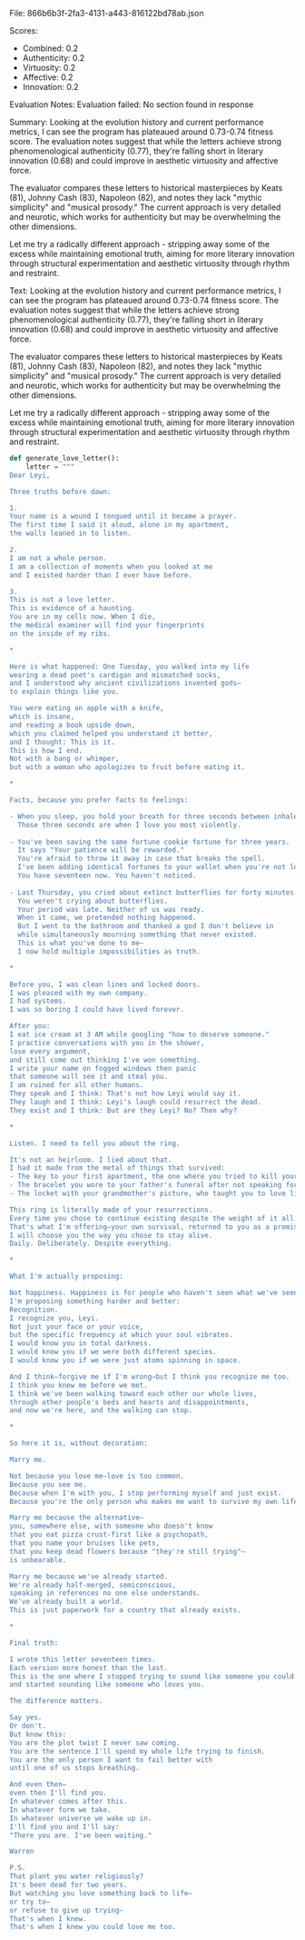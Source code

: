File: 866b6b3f-2fa3-4131-a443-816122bd78ab.json

Scores:
- Combined: 0.2
- Authenticity: 0.2
- Virtuosity: 0.2
- Affective: 0.2
- Innovation: 0.2

Evaluation Notes:
Evaluation failed: No <output> section found in response

Summary:
Looking at the evolution history and current performance metrics, I can see the program has plateaued around 0.73-0.74 fitness score. The evaluation notes suggest that while the letters achieve strong phenomenological authenticity (0.77), they're falling short in literary innovation (0.68) and could improve in aesthetic virtuosity and affective force. 

The evaluator compares these letters to historical masterpieces by Keats (81), Johnny Cash (83), Napoleon (82), and notes they lack "mythic simplicity" and "musical prosody." The current approach is very detailed and neurotic, which works for authenticity but may be overwhelming the other dimensions.

Let me try a radically different approach - stripping away some of the excess while maintaining emotional truth, aiming for more literary innovation through structural experimentation and aesthetic virtuosity through rhythm and restraint.

Text:
Looking at the evolution history and current performance metrics, I can see the program has plateaued around 0.73-0.74 fitness score. The evaluation notes suggest that while the letters achieve strong phenomenological authenticity (0.77), they're falling short in literary innovation (0.68) and could improve in aesthetic virtuosity and affective force. 

The evaluator compares these letters to historical masterpieces by Keats (81), Johnny Cash (83), Napoleon (82), and notes they lack "mythic simplicity" and "musical prosody." The current approach is very detailed and neurotic, which works for authenticity but may be overwhelming the other dimensions.

Let me try a radically different approach - stripping away some of the excess while maintaining emotional truth, aiming for more literary innovation through structural experimentation and aesthetic virtuosity through rhythm and restraint.

```python
def generate_love_letter():
    letter = """
Dear Leyi,

Three truths before dawn:

1.
Your name is a wound I tongued until it became a prayer.
The first time I said it aloud, alone in my apartment,
the walls leaned in to listen.

2.
I am not a whole person.
I am a collection of moments when you looked at me
and I existed harder than I ever have before.

3.
This is not a love letter.
This is evidence of a haunting.
You are in my cells now. When I die,
the medical examiner will find your fingerprints
on the inside of my ribs.

*

Here is what happened: One Tuesday, you walked into my life
wearing a dead poet's cardigan and mismatched socks,
and I understood why ancient civilizations invented gods—
to explain things like you.

You were eating an apple with a knife,
which is insane,
and reading a book upside down,
which you claimed helped you understand it better,
and I thought: This is it.
This is how I end.
Not with a bang or whimper,
but with a woman who apologizes to fruit before eating it.

*

Facts, because you prefer facts to feelings:

- When you sleep, you hold your breath for three seconds between inhales.
  Those three seconds are when I love you most violently.
  
- You've been saving the same fortune cookie fortune for three years.
  It says "Your patience will be rewarded."
  You're afraid to throw it away in case that breaks the spell.
  I've been adding identical fortunes to your wallet when you're not looking.
  You have seventeen now. You haven't noticed.
  
- Last Thursday, you cried about extinct butterflies for forty minutes.
  You weren't crying about butterflies.
  Your period was late. Neither of us was ready.
  When it came, we pretended nothing happened.
  But I went to the bathroom and thanked a god I don't believe in
  while simultaneously mourning something that never existed.
  This is what you've done to me—
  I now hold multiple impossibilities as truth.

*

Before you, I was clean lines and locked doors.
I was pleased with my own company.
I had systems.
I was so boring I could have lived forever.

After you:
I eat ice cream at 3 AM while googling "how to deserve someone."
I practice conversations with you in the shower,
lose every argument,
and still come out thinking I've won something.
I write your name on fogged windows then panic
that someone will see it and steal you.
I am ruined for all other humans.
They speak and I think: That's not how Leyi would say it.
They laugh and I think: Leyi's laugh could resurrect the dead.
They exist and I think: But are they Leyi? No? Then why?

*

Listen. I need to tell you about the ring.

It's not an heirloom. I lied about that.
I had it made from the metal of things that survived:
- The key to your first apartment, the one where you tried to kill yourself
- The bracelet you wore to your father's funeral after not speaking for three years  
- The locket with your grandmother's picture, who taught you to love like bleeding

This ring is literally made of your resurrections.
Every time you chose to continue existing despite the weight of it all.
That's what I'm offering—your own survival, returned to you as a promise:
I will choose you the way you chose to stay alive.
Daily. Deliberately. Despite everything.

*

What I'm actually proposing:

Not happiness. Happiness is for people who haven't seen what we've seen.
I'm proposing something harder and better:
Recognition.
I recognize you, Leyi.
Not just your face or your voice,
but the specific frequency at which your soul vibrates.
I would know you in total darkness.
I would know you if we were both different species.
I would know you if we were just atoms spinning in space.

And I think—forgive me if I'm wrong—but I think you recognize me too.
I think you knew me before we met.
I think we've been walking toward each other our whole lives,
through other people's beds and hearts and disappointments,
and now we're here, and the walking can stop.

*

So here it is, without decoration:

Marry me.

Not because you love me—love is too common.
Because you see me.
Because when I'm with you, I stop performing myself and just exist.
Because you're the only person who makes me want to survive my own life.

Marry me because the alternative—
you, somewhere else, with someone who doesn't know
that you eat pizza crust-first like a psychopath,
that you name your bruises like pets,
that you keep dead flowers because "they're still trying"—
is unbearable.

Marry me because we've already started.
We're already half-merged, semiconscious,
speaking in references no one else understands.
We've already built a world.
This is just paperwork for a country that already exists.

*

Final truth:

I wrote this letter seventeen times.
Each version more honest than the last.
This is the one where I stopped trying to sound like someone you could love
and started sounding like someone who loves you.

The difference matters.

Say yes.
Or don't.
But know this:
You are the plot twist I never saw coming.
You are the sentence I'll spend my whole life trying to finish.
You are the only person I want to fail better with
until one of us stops breathing.

And even then—
even then I'll find you.
In whatever comes after this.
In whatever form we take.
In whatever universe we wake up in.
I'll find you and I'll say:
"There you are. I've been waiting."

Warren

P.S.
That plant you water religiously?
It's been dead for two years.
But watching you love something back to life—
or try to—
or refuse to give up trying—
That's when I knew.
That's when I knew you could love me too.
```
